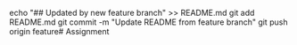 echo "## Updated by new feature branch" >> README.md
git add README.md
git commit -m "Update README from feature branch"
git push origin feature# Assignment
